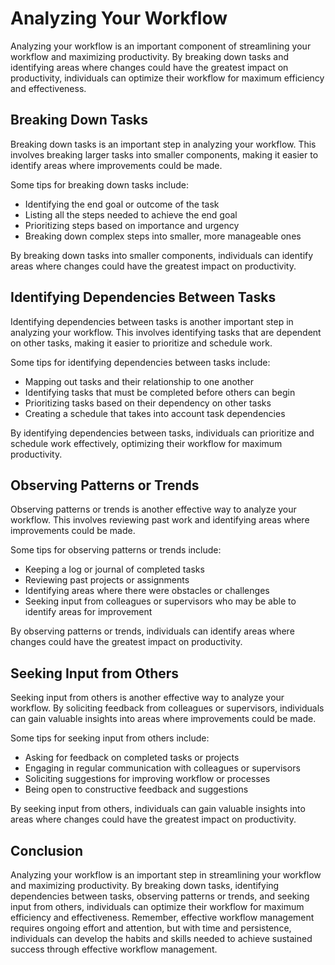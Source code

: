Analyzing Your Workflow
=============================================================

Analyzing your workflow is an important component of streamlining your workflow and maximizing productivity. By breaking down tasks and identifying areas where changes could have the greatest impact on productivity, individuals can optimize their workflow for maximum efficiency and effectiveness.

Breaking Down Tasks
-------------------

Breaking down tasks is an important step in analyzing your workflow. This involves breaking larger tasks into smaller components, making it easier to identify areas where improvements could be made.

Some tips for breaking down tasks include:

* Identifying the end goal or outcome of the task
* Listing all the steps needed to achieve the end goal
* Prioritizing steps based on importance and urgency
* Breaking down complex steps into smaller, more manageable ones

By breaking down tasks into smaller components, individuals can identify areas where changes could have the greatest impact on productivity.

Identifying Dependencies Between Tasks
--------------------------------------

Identifying dependencies between tasks is another important step in analyzing your workflow. This involves identifying tasks that are dependent on other tasks, making it easier to prioritize and schedule work.

Some tips for identifying dependencies between tasks include:

* Mapping out tasks and their relationship to one another
* Identifying tasks that must be completed before others can begin
* Prioritizing tasks based on their dependency on other tasks
* Creating a schedule that takes into account task dependencies

By identifying dependencies between tasks, individuals can prioritize and schedule work effectively, optimizing their workflow for maximum productivity.

Observing Patterns or Trends
----------------------------

Observing patterns or trends is another effective way to analyze your workflow. This involves reviewing past work and identifying areas where improvements could be made.

Some tips for observing patterns or trends include:

* Keeping a log or journal of completed tasks
* Reviewing past projects or assignments
* Identifying areas where there were obstacles or challenges
* Seeking input from colleagues or supervisors who may be able to identify areas for improvement

By observing patterns or trends, individuals can identify areas where changes could have the greatest impact on productivity.

Seeking Input from Others
-------------------------

Seeking input from others is another effective way to analyze your workflow. By soliciting feedback from colleagues or supervisors, individuals can gain valuable insights into areas where improvements could be made.

Some tips for seeking input from others include:

* Asking for feedback on completed tasks or projects
* Engaging in regular communication with colleagues or supervisors
* Soliciting suggestions for improving workflow or processes
* Being open to constructive feedback and suggestions

By seeking input from others, individuals can gain valuable insights into areas where changes could have the greatest impact on productivity.

Conclusion
----------

Analyzing your workflow is an important step in streamlining your workflow and maximizing productivity. By breaking down tasks, identifying dependencies between tasks, observing patterns or trends, and seeking input from others, individuals can optimize their workflow for maximum efficiency and effectiveness. Remember, effective workflow management requires ongoing effort and attention, but with time and persistence, individuals can develop the habits and skills needed to achieve sustained success through effective workflow management.
